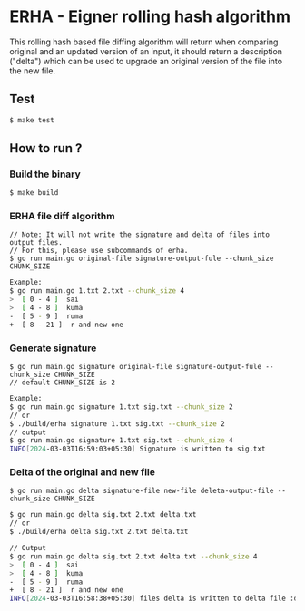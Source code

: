 # ERHA - Eigner rolling hash algorithm

This rolling hash based file diffing algorithm will return when comparing original and an updated version of an input, it should return a description ("delta") which can be used to upgrade an original version of the file into the new file.

## Test 

```bash
$ make test
```

## How to run ?

### Build the binary

```bash
$ make build 
```

### ERHA file diff algorithm 
    // Note: It will not write the signature and delta of files into output files.
    // For this, please use subcommands of erha.
    $ go run main.go original-file signature-output-fule --chunk_size CHUNK_SIZE 

```bash
Example:
$ go run main.go 1.txt 2.txt --chunk_size 4
>  [ 0 - 4 ]  sai 
>  [ 4 - 8 ]  kuma
-  [ 5 - 9 ]  ruma
+  [ 8 - 21 ]  r and new one
```
    
### Generate signature
    $ go run main.go signature original-file signature-output-fule --chunk_size CHUNK_SIZE 
    // default CHUNK_SIZE is 2 

```bash
Example:
$ go run main.go signature 1.txt sig.txt --chunk_size 2
// or 
$ ./build/erha signature 1.txt sig.txt --chunk_size 2
// output
$ go run main.go signature 1.txt sig.txt --chunk_size 4      
INFO[2024-03-03T16:59:03+05:30] Signature is written to sig.txt
```

### Delta of the original and new file
    $ go run main.go delta signature-file new-file deleta-output-file --chunk_size CHUNK_SIZE 
    
```bash
$ go run main.go delta sig.txt 2.txt delta.txt
// or 
$ ./build/erha delta sig.txt 2.txt delta.txt

// Output 
$ go run main.go delta sig.txt 2.txt delta.txt --chunk_size 4
>  [ 0 - 4 ]  sai 
>  [ 4 - 8 ]  kuma
-  [ 5 - 9 ]  ruma
+  [ 8 - 21 ]  r and new one
INFO[2024-03-03T16:58:38+05:30] files delta is written to delta file :delta.txt
```